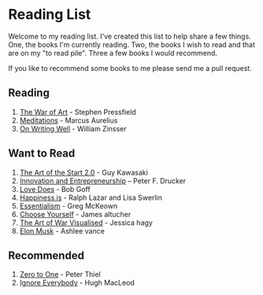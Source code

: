 # Reading List

Welcome to my reading list. I've created this list to help share a few things. One, the books I'm currently reading. Two, the books I wish to read and that are on my "to read pile". Three a few books I would recommend.

If you like to recommend some books to me please send me a pull request.

## Reading

1. [The War of Art](http://www.amazon.com/War-Art-Through-Creative-Battles/dp/1936891026) - Stephen Pressfield
2. [Meditations](http://www.amazon.com/Meditations-Thrift-Editions-Marcus-Aurelius/dp/048629823X) - Marcus Aurelius
3. [On Writing Well](http://www.amazon.com/Writing-Well-30th-Anniversary-Nonfiction/dp/0060891548) - William Zinsser

## Want to Read

1. [The Art of the Start 2.0](http://www.amazon.com/Art-Start-2-0-Time-Tested-Battle-Hardened/dp/1591847842) - Guy Kawasaki
1. [Innovation and Entrepreneurship](http://www.amazon.com/Innovation-Entrepreneurship-Peter-F-Drucker/dp/0060851139) – Peter F. Drucker
1. [Love Does](http://www.amazon.com/Love-Does-Discover-Secretly-Incredible/dp/1400203759) - Bob Goff
1. [Happiness is](http://www.amazon.com/Happiness-things-happy-about/dp/1452136009) - Ralph Lazar and Lisa Swerlin
1. [Essentialism](http://www.amazon.com/Essentialism-The-Disciplined-Pursuit-Less/dp/0804137382) - Greg McKeown
1. [Choose Yourself](http://www.amazon.com/Choose-Yourself-James-Altucher/dp/1490313370) - James altucher
1. [The Art of War Visualised](http://www.amazon.com/Art-War-Visualized-Classic-Charts/dp/0761182381) - Jessica hagy
1. [Elon Musk](http://www.amazon.com/Elon-Musk-SpaceX-Fantastic-Future/dp/0062301233) - Ashlee vance

## Recommended

1. [Zero to One](http://www.amazon.com/Zero-One-Notes-Startups-Future/dp/0804139296) - Peter Thiel
2. [Ignore Everybody](http://www.amazon.com/Ignore-Everybody-Other-Keys-Creativity/dp/159184259X) - Hugh MacLeod
